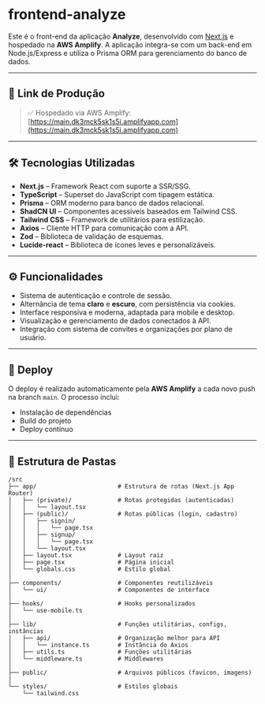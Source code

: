 # frontend-analyze

Este é o front-end da aplicação **Analyze**, desenvolvido com [Next.js](https://nextjs.org/) e hospedado na **AWS Amplify**. A aplicação integra-se com um back-end em Node.js/Express e utiliza o Prisma ORM para gerenciamento do banco de dados.

---

## 🔗 Link de Produção

> ✅ Hospedado via AWS Amplify:  
[https://main.dk3mck5sk1s5i.amplifyapp.com](https://main.dk3mck5sk1s5i.amplifyapp.com)

---

## 🛠️ Tecnologias Utilizadas

- **Next.js** – Framework React com suporte a SSR/SSG.
- **TypeScript** – Superset do JavaScript com tipagem estática.
- **Prisma** – ORM moderno para banco de dados relacional.
- **ShadCN UI** – Componentes acessíveis baseados em Tailwind CSS.
- **Tailwind CSS** – Framework de utilitários para estilização.
- **Axios** – Cliente HTTP para comunicação com a API.
- **Zod** – Biblioteca de validação de esquemas.
- **Lucide-react** – Biblioteca de ícones leves e personalizáveis.

---

## ⚙️ Funcionalidades

- Sistema de autenticação e controle de sessão.
- Alternância de tema **claro** e **escuro**, com persistência via cookies.
- Interface responsiva e moderna, adaptada para mobile e desktop.
- Visualização e gerenciamento de dados conectados à API.
- Integração com sistema de convites e organizações por plano de usuário.

---

## 🚀 Deploy

O deploy é realizado automaticamente pela **AWS Amplify** a cada novo push na branch `main`. O processo inclui:

- Instalação de dependências
- Build do projeto
- Deploy contínuo

---

## 📁 Estrutura de Pastas

```
/src
├── app/                       # Estrutura de rotas (Next.js App Router)
│   ├── (private)/             # Rotas protegidas (autenticadas)
│   │   └── layout.tsx
│   ├── (public)/              # Rotas públicas (login, cadastro)
│   │   ├── signin/
│   │   │   └── page.tsx
│   │   ├── signup/
│   │   │   └── page.tsx
│   │   └── layout.tsx
│   ├── layout.tsx             # Layout raiz
│   ├── page.tsx               # Página inicial
│   └── globals.css            # Estilo global
│
├── components/                # Componentes reutilizáveis
│   └── ui/                    # Componentes de interface
│
├── hooks/                     # Hooks personalizados
│   └── use-mobile.ts
│
├── lib/                       # Funções utilitárias, configs, instâncias
│   ├── api/                   # Organização melhor para API
│   │   └── instance.ts        # Instância do Axios
│   ├── utils.ts               # Funções utilitárias
│   └── middleware.ts          # Middlewares
│
├── public/                    # Arquivos públicos (favicon, imagens)
│
└── styles/                    # Estilos globais
    └── tailwind.css
```

